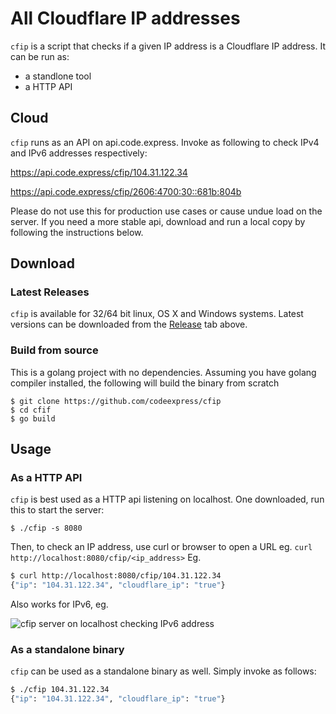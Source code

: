 # All Cloudflare IP addresses
`cfip` is a script that checks if a given IP address is a Cloudflare IP address. It can be run as:
- a standlone tool
- a HTTP API

## Cloud
`cfip` runs as an API on api.code.express. Invoke as following to check IPv4 and IPv6 addresses respectively:

https://api.code.express/cfip/104.31.122.34

https://api.code.express/cfip/2606:4700:30::681b:804b

Please do not use this for production use cases or cause undue load on the server. If you need a more stable api, download and run a local copy by following the instructions below.

## Download

### Latest Releases
`cfip` is available for 32/64 bit linux, OS X and Windows systems.
Latest versions can be downloaded from the
[Release](https://github.com/codeexpress/cfip/releases) tab above.

### Build from source
This is a golang project with no dependencies. Assuming you have golang compiler installed,
the following will build the binary from scratch
```
$ git clone https://github.com/codeexpress/cfip
$ cd cfif
$ go build 
```

## Usage

### As a HTTP API
`cfip` is best used as a HTTP api listening on localhost. One downloaded, run this to start the server:
```
$ ./cfip -s 8080
```

Then, to check an IP address, use curl or browser to open a URL eg. `curl http://localhost:8080/cfip/<ip_address>`
Eg.
```sh
$ curl http://localhost:8080/cfip/104.31.122.34
{"ip": "104.31.122.34", "cloudflare_ip": "true"}
```

Also works for IPv6, eg.

![cfip server on localhost checking IPv6 address](https://user-images.githubusercontent.com/14211134/59569036-c5a4f000-9038-11e9-9cd0-03a053398cc7.png)

### As a standalone binary
`cfip` can be used as a standalone binary as well. Simply invoke as follows:
```sh
$ ./cfip 104.31.122.34
{"ip": "104.31.122.34", "cloudflare_ip": "true"}
```
